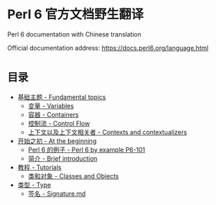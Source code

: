 # Perl 6 官方文档野生翻译
Perl 6 documentation with Chinese translation

Official documentation address: https://docs.perl6.org/language.html

# `目录`

- [基础主题 - Fundamental topics](https://github.com/sztanyi/perl6doc/tree/master/%E5%9F%BA%E7%A1%80%E4%B8%BB%E9%A2%98%20-%20Fundamental%20topics)
    - [变量 - Variables](https://github.com/sztanyi/perl6doc/blob/master/%E5%9F%BA%E7%A1%80%E4%B8%BB%E9%A2%98%20-%20Fundamental%20topics/%E5%8F%98%E9%87%8F%20-%20Variables.md)
    - [容器 - Containers](https://github.com/sztanyi/perl6doc/blob/master/%E5%9F%BA%E7%A1%80%E4%B8%BB%E9%A2%98%20-%20Fundamental%20topics/%E5%AE%B9%E5%99%A8%20-%20Containers.md)
    - [控制流 - Control Flow](https://github.com/sztanyi/perl6doc/blob/master/%E5%9F%BA%E7%A1%80%E4%B8%BB%E9%A2%98%20-%20Fundamental%20topics/%E6%8E%A7%E5%88%B6%E6%B5%81%20-%20Control%20Flow.md)
    - [上下文以及上下文相关者 - Contexts and contextualizers](https://github.com/sztanyi/perl6doc/blob/master/%E5%9F%BA%E7%A1%80%E4%B8%BB%E9%A2%98%20-%20Fundamental%20topics/%E4%B8%8A%E4%B8%8B%E6%96%87%E4%BB%A5%E5%8F%8A%E4%B8%8A%E4%B8%8B%E6%96%87%E7%9B%B8%E5%85%B3%E8%80%85%20-%20Contexts%20and%20contextualizers.md)
- [开始之初 - At the beginning](https://github.com/sztanyi/perl6doc/tree/master/%E5%BC%80%E5%A7%8B%E4%B9%8B%E5%88%9D%20-%20At%20the%20beginning)
    - [Perl 6 的例子 - Perl 6 by example P6-101](https://github.com/sztanyi/perl6doc/blob/master/%E5%BC%80%E5%A7%8B%E4%B9%8B%E5%88%9D%20-%20At%20the%20beginning/Perl%206%20%E7%9A%84%E4%BE%8B%E5%AD%90%20-%20Perl%206%20by%20example%20P6-101.md)
    - [简介 - Brief introduction](https://github.com/sztanyi/perl6doc/blob/master/%E5%BC%80%E5%A7%8B%E4%B9%8B%E5%88%9D%20-%20At%20the%20beginning/%E7%AE%80%E4%BB%8B%20-%20Brief%20introduction.md)
- [教程 - Tutorials](https://github.com/sztanyi/perl6doc/tree/master/%E6%95%99%E7%A8%8B%20-%20Tutorials)
    - [类和对象 - Classes and Objects](https://github.com/sztanyi/perl6doc/blob/master/%E6%95%99%E7%A8%8B%20-%20Tutorials/%E7%B1%BB%E5%92%8C%E5%AF%B9%E8%B1%A1%20-%20Classes%20and%20Objects.md)
- [类型 - Type](https://github.com/sztanyi/perl6doc/tree/master/%E7%B1%BB%E5%9E%8B%20-%20Type)
    - [签名 - Signature.md](https://github.com/sztanyi/perl6doc/blob/master/%E7%B1%BB%E5%9E%8B%20-%20Type/%E7%AD%BE%E5%90%8D%20-%20Signature.md)
